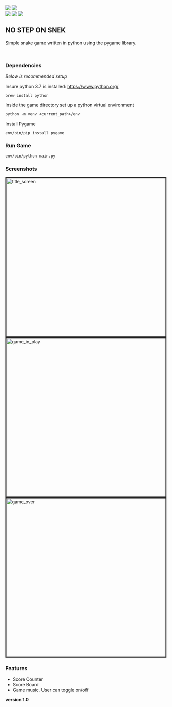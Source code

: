 <a href="blob/master/LICENCE"><img src="https://img.shields.io/badge/licence-MIT-blue.svg"></a>
<a href="https://www.python.org/download/releases/2.7/"><img src="https://img.shields.io/badge/language-python%203.7-green.svg"></a><br/>
<a href="http://pygame.org/"><img src="https://img.shields.io/badge/require-pygame-red.svg"></a>
<img src="https://img.shields.io/badge/platform-win%20%7C%20mac%20%7C%20linux-lightgrey.svg">
<img src="https://img.shields.io/badge/release-source%20code%20only-yellow.svg">

<h2>NO STEP ON SNEK</h2>

<p>
Simple snake game written in python using the pygame library.
</p>

<br>

<h3>Dependencies</h3>
<i>Below is recommended setup</i>

Insure python 3.7 is installed: https://www.python.org/
```
brew install python
```

Inside the game directory set up a python virtual environment
```
python -m venv <current_path>/env
```

Install Pygame
```
env/bin/pip install pygame
```

### Run Game
```
env/bin/python main.py
```

<h3>Screenshots</h3>
<img src="https://image.ibb.co/kZL29J/title_screen.png" alt="title_screen" border="3" width="700" height="500">
<img src="https://image.ibb.co/gkzvUJ/game_in_play.png" alt="game_in_play" border="3" width="700" height="500">
<img src="https://image.ibb.co/fkZ7by/game_over.png" alt="game_over" border="3" width="700" height="500">

<h3>Features</h3>
<ul>
  <li>Score Counter</li>
  <li>Score Board</li>
  <li>Game music. User can toggle on/off</li>
</ul>

<b>version 1.0</b>
